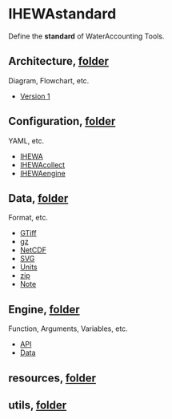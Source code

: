 # IHEWAstandard

Define the **standard** of WaterAccounting Tools.


## Architecture, [folder](./Architecture)

Diagram, Flowchart, etc.

  - [Version 1](./Architecture/v1.md)


## Configuration, [folder](./Configuration)

YAML, etc.

  - [IHEWA](./Configuration/IHEWA.md)
  - [IHEWAcollect](./Configuration/IHEWAcollect.md)
  - [IHEWAengine](./Configuration/IHEWAengine.md)


## Data, [folder](./Data)

Format, etc.

  - [GTiff](./Data/GTiff.md)
  - [gz](./Data/gz.md)
  - [NetCDF](./Data/NetCDF.md)
  - [SVG](./Data/SVG.md)
  - [Units](./Data/Units.md)
  - [zip](./Data/zip.md)
  - [Note](./Data/README.md#note)


## Engine, [folder](./Engine)

Function, Arguments, Variables, etc.

  - [API](./Engine/API.md)
  - [Data](./Engine/Data.md)


## resources, [folder](./resources)


## utils, [folder](./utils)
